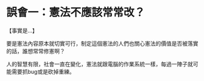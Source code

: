 # 誤會一：憲法不應該常常改？

【事實是...】

要是憲法內容原本就切實可行，制定這個憲法的人們也關心憲法的價值是否被落實的話，誰想常常修憲啊？

人的智慧有限，社會一直在變化，憲法就跟電腦的作業系統一樣，每過一陣子就可能需要抓bug或是砍掉重練。
